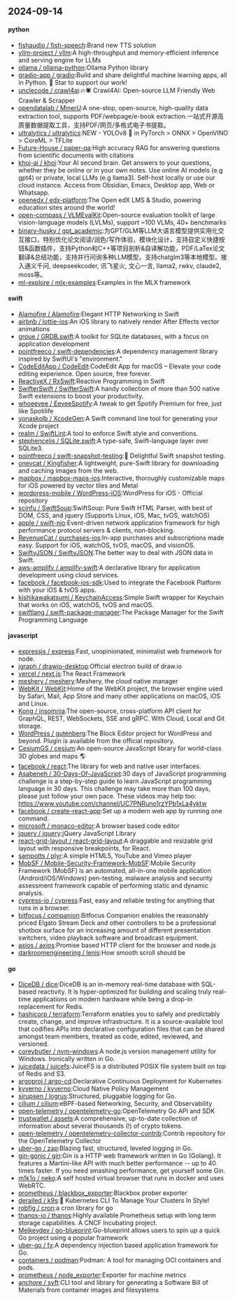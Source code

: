 ## 2024-09-14

#### python
* [fishaudio / fish-speech](https://github.com/fishaudio/fish-speech):Brand new TTS solution
* [vllm-project / vllm](https://github.com/vllm-project/vllm):A high-throughput and memory-efficient inference and serving engine for LLMs
* [ollama / ollama-python](https://github.com/ollama/ollama-python):Ollama Python library
* [gradio-app / gradio](https://github.com/gradio-app/gradio):Build and share delightful machine learning apps, all in Python. 🌟 Star to support our work!
* [unclecode / crawl4ai](https://github.com/unclecode/crawl4ai):🔥🕷️ Crawl4AI: Open-source LLM Friendly Web Crawler & Scrapper
* [opendatalab / MinerU](https://github.com/opendatalab/MinerU):A one-stop, open-source, high-quality data extraction tool, supports PDF/webpage/e-book extraction.一站式开源高质量数据提取工具，支持PDF/网页/多格式电子书提取。
* [ultralytics / ultralytics](https://github.com/ultralytics/ultralytics):NEW - YOLOv8 🚀 in PyTorch > ONNX > OpenVINO > CoreML > TFLite
* [Future-House / paper-qa](https://github.com/Future-House/paper-qa):High accuracy RAG for answering questions from scientific documents with citations
* [khoj-ai / khoj](https://github.com/khoj-ai/khoj):Your AI second brain. Get answers to your questions, whether they be online or in your own notes. Use online AI models (e.g gpt4) or private, local LLMs (e.g llama3). Self-host locally or use our cloud instance. Access from Obsidian, Emacs, Desktop app, Web or Whatsapp.
* [openedx / edx-platform](https://github.com/openedx/edx-platform):The Open edX LMS & Studio, powering education sites around the world!
* [open-compass / VLMEvalKit](https://github.com/open-compass/VLMEvalKit):Open-source evaluation toolkit of large vision-language models (LVLMs), support ~100 VLMs, 40+ benchmarks
* [binary-husky / gpt_academic](https://github.com/binary-husky/gpt_academic):为GPT/GLM等LLM大语言模型提供实用化交互接口，特别优化论文阅读/润色/写作体验，模块化设计，支持自定义快捷按钮&函数插件，支持Python和C++等项目剖析&自译解功能，PDF/LaTex论文翻译&总结功能，支持并行问询多种LLM模型，支持chatglm3等本地模型。接入通义千问, deepseekcoder, 讯飞星火, 文心一言, llama2, rwkv, claude2, moss等。
* [ml-explore / mlx-examples](https://github.com/ml-explore/mlx-examples):Examples in the MLX framework

#### swift
* [Alamofire / Alamofire](https://github.com/Alamofire/Alamofire):Elegant HTTP Networking in Swift
* [airbnb / lottie-ios](https://github.com/airbnb/lottie-ios):An iOS library to natively render After Effects vector animations
* [groue / GRDB.swift](https://github.com/groue/GRDB.swift):A toolkit for SQLite databases, with a focus on application development
* [pointfreeco / swift-dependencies](https://github.com/pointfreeco/swift-dependencies):A dependency management library inspired by SwiftUI's "environment."
* [CodeEditApp / CodeEdit](https://github.com/CodeEditApp/CodeEdit):CodeEdit App for macOS – Elevate your code editing experience. Open source, free forever.
* [ReactiveX / RxSwift](https://github.com/ReactiveX/RxSwift):Reactive Programming in Swift
* [SwifterSwift / SwifterSwift](https://github.com/SwifterSwift/SwifterSwift):A handy collection of more than 500 native Swift extensions to boost your productivity.
* [whoeevee / EeveeSpotify](https://github.com/whoeevee/EeveeSpotify):A tweak to get Spotify Premium for free, just like Spotilife
* [yonaskolb / XcodeGen](https://github.com/yonaskolb/XcodeGen):A Swift command line tool for generating your Xcode project
* [realm / SwiftLint](https://github.com/realm/SwiftLint):A tool to enforce Swift style and conventions.
* [stephencelis / SQLite.swift](https://github.com/stephencelis/SQLite.swift):A type-safe, Swift-language layer over SQLite3.
* [pointfreeco / swift-snapshot-testing](https://github.com/pointfreeco/swift-snapshot-testing):📸 Delightful Swift snapshot testing.
* [onevcat / Kingfisher](https://github.com/onevcat/Kingfisher):A lightweight, pure-Swift library for downloading and caching images from the web.
* [mapbox / mapbox-maps-ios](https://github.com/mapbox/mapbox-maps-ios):Interactive, thoroughly customizable maps for iOS powered by vector tiles and Metal
* [wordpress-mobile / WordPress-iOS](https://github.com/wordpress-mobile/WordPress-iOS):WordPress for iOS - Official repository
* [scinfu / SwiftSoup](https://github.com/scinfu/SwiftSoup):SwiftSoup: Pure Swift HTML Parser, with best of DOM, CSS, and jquery (Supports Linux, iOS, Mac, tvOS, watchOS)
* [apple / swift-nio](https://github.com/apple/swift-nio):Event-driven network application framework for high performance protocol servers & clients, non-blocking.
* [RevenueCat / purchases-ios](https://github.com/RevenueCat/purchases-ios):In-app purchases and subscriptions made easy. Support for iOS, watchOS, tvOS, macOS, and visionOS.
* [SwiftyJSON / SwiftyJSON](https://github.com/SwiftyJSON/SwiftyJSON):The better way to deal with JSON data in Swift.
* [aws-amplify / amplify-swift](https://github.com/aws-amplify/amplify-swift):A declarative library for application development using cloud services.
* [facebook / facebook-ios-sdk](https://github.com/facebook/facebook-ios-sdk):Used to integrate the Facebook Platform with your iOS & tvOS apps.
* [kishikawakatsumi / KeychainAccess](https://github.com/kishikawakatsumi/KeychainAccess):Simple Swift wrapper for Keychain that works on iOS, watchOS, tvOS and macOS.
* [swiftlang / swift-package-manager](https://github.com/swiftlang/swift-package-manager):The Package Manager for the Swift Programming Language

#### javascript
* [expressjs / express](https://github.com/expressjs/express):Fast, unopinionated, minimalist web framework for node.
* [jgraph / drawio-desktop](https://github.com/jgraph/drawio-desktop):Official electron build of draw.io
* [vercel / next.js](https://github.com/vercel/next.js):The React Framework
* [meshery / meshery](https://github.com/meshery/meshery):Meshery, the cloud native manager
* [WebKit / WebKit](https://github.com/WebKit/WebKit):Home of the WebKit project, the browser engine used by Safari, Mail, App Store and many other applications on macOS, iOS and Linux.
* [Kong / insomnia](https://github.com/Kong/insomnia):The open-source, cross-platform API client for GraphQL, REST, WebSockets, SSE and gRPC. With Cloud, Local and Git storage.
* [WordPress / gutenberg](https://github.com/WordPress/gutenberg):The Block Editor project for WordPress and beyond. Plugin is available from the official repository.
* [CesiumGS / cesium](https://github.com/CesiumGS/cesium):An open-source JavaScript library for world-class 3D globes and maps 🌎
* [facebook / react](https://github.com/facebook/react):The library for web and native user interfaces.
* [Asabeneh / 30-Days-Of-JavaScript](https://github.com/Asabeneh/30-Days-Of-JavaScript):30 days of JavaScript programming challenge is a step-by-step guide to learn JavaScript programming language in 30 days. This challenge may take more than 100 days, please just follow your own pace. These videos may help too: https://www.youtube.com/channel/UC7PNRuno1rzYPb1xLa4yktw
* [facebook / create-react-app](https://github.com/facebook/create-react-app):Set up a modern web app by running one command.
* [microsoft / monaco-editor](https://github.com/microsoft/monaco-editor):A browser based code editor
* [jquery / jquery](https://github.com/jquery/jquery):jQuery JavaScript Library
* [react-grid-layout / react-grid-layout](https://github.com/react-grid-layout/react-grid-layout):A draggable and resizable grid layout with responsive breakpoints, for React.
* [sampotts / plyr](https://github.com/sampotts/plyr):A simple HTML5, YouTube and Vimeo player
* [MobSF / Mobile-Security-Framework-MobSF](https://github.com/MobSF/Mobile-Security-Framework-MobSF):Mobile Security Framework (MobSF) is an automated, all-in-one mobile application (Android/iOS/Windows) pen-testing, malware analysis and security assessment framework capable of performing static and dynamic analysis.
* [cypress-io / cypress](https://github.com/cypress-io/cypress):Fast, easy and reliable testing for anything that runs in a browser.
* [bitfocus / companion](https://github.com/bitfocus/companion):Bitfocus Companion enables the reasonably priced Elgato Stream Deck and other controllers to be a professional shotbox surface for an increasing amount of different presentation switchers, video playback software and broadcast equipment.
* [axios / axios](https://github.com/axios/axios):Promise based HTTP client for the browser and node.js
* [darkroomengineering / lenis](https://github.com/darkroomengineering/lenis):How smooth scroll should be

#### go
* [DiceDB / dice](https://github.com/DiceDB/dice):DiceDB is an in-memory real-time database with SQL-based reactivity. It is hyper-optimized for building and scaling truly real-time applications on modern hardware while being a drop-in replacement for Redis.
* [hashicorp / terraform](https://github.com/hashicorp/terraform):Terraform enables you to safely and predictably create, change, and improve infrastructure. It is a source-available tool that codifies APIs into declarative configuration files that can be shared amongst team members, treated as code, edited, reviewed, and versioned.
* [coreybutler / nvm-windows](https://github.com/coreybutler/nvm-windows):A node.js version management utility for Windows. Ironically written in Go.
* [juicedata / juicefs](https://github.com/juicedata/juicefs):JuiceFS is a distributed POSIX file system built on top of Redis and S3.
* [argoproj / argo-cd](https://github.com/argoproj/argo-cd):Declarative Continuous Deployment for Kubernetes
* [kyverno / kyverno](https://github.com/kyverno/kyverno):Cloud Native Policy Management
* [sirupsen / logrus](https://github.com/sirupsen/logrus):Structured, pluggable logging for Go.
* [cilium / cilium](https://github.com/cilium/cilium):eBPF-based Networking, Security, and Observability
* [open-telemetry / opentelemetry-go](https://github.com/open-telemetry/opentelemetry-go):OpenTelemetry Go API and SDK
* [trustwallet / assets](https://github.com/trustwallet/assets):A comprehensive, up-to-date collection of information about several thousands (!) of crypto tokens.
* [open-telemetry / opentelemetry-collector-contrib](https://github.com/open-telemetry/opentelemetry-collector-contrib):Contrib repository for the OpenTelemetry Collector
* [uber-go / zap](https://github.com/uber-go/zap):Blazing fast, structured, leveled logging in Go.
* [gin-gonic / gin](https://github.com/gin-gonic/gin):Gin is a HTTP web framework written in Go (Golang). It features a Martini-like API with much better performance -- up to 40 times faster. If you need smashing performance, get yourself some Gin.
* [m1k1o / neko](https://github.com/m1k1o/neko):A self hosted virtual browser that runs in docker and uses WebRTC.
* [prometheus / blackbox_exporter](https://github.com/prometheus/blackbox_exporter):Blackbox prober exporter
* [derailed / k9s](https://github.com/derailed/k9s):🐶 Kubernetes CLI To Manage Your Clusters In Style!
* [robfig / cron](https://github.com/robfig/cron):a cron library for go
* [thanos-io / thanos](https://github.com/thanos-io/thanos):Highly available Prometheus setup with long term storage capabilities. A CNCF Incubating project.
* [Melkeydev / go-blueprint](https://github.com/Melkeydev/go-blueprint):Go-blueprint allows users to spin up a quick Go project using a popular framework
* [uber-go / fx](https://github.com/uber-go/fx):A dependency injection based application framework for Go.
* [containers / podman](https://github.com/containers/podman):Podman: A tool for managing OCI containers and pods.
* [prometheus / node_exporter](https://github.com/prometheus/node_exporter):Exporter for machine metrics
* [anchore / syft](https://github.com/anchore/syft):CLI tool and library for generating a Software Bill of Materials from container images and filesystems
